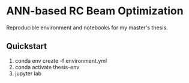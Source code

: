 # ANN-based RC Beam Optimization
Reproducible environment and notebooks for my master's thesis.

## Quickstart
1. conda env create -f environment.yml
2. conda activate thesis-env
3. jupyter lab
